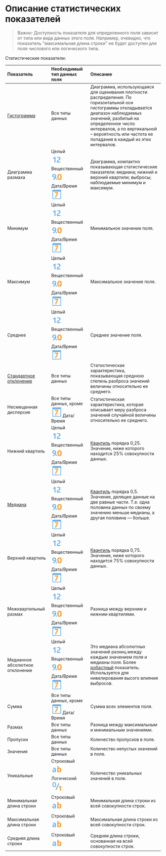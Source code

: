 # Описание статистических показателей

>Важно: Доступность показателя для определенного поля зависит от типа или вида данных этого поля. Например, очевидно, что показатель "максимальная длина строки" не будет доступен для поля числового или логического типа.

Статистические показатели:

|Показатель|Необходимый тип данных поля|Описание|
|:----|:----|:----|
|[Гистограмма](https://wiki.loginom.ru/articles/histogram.html)|Все типы данных|Диаграмма, использующаяся для оценивания плотности распределения. По горизонтальной оси гистограммы откладывается диапазон наблюдаемых значений, разбитый на определенное число интервалов, а по вертикальной – вероятность или частота ее попадания в каждый из этих интервалов.|
 |Диаграмма размаха|Целый<br>![](../../media/app/icons/datatype-18/datatype-default-02.svg)<br>Вещественный![](../../media/app/icons/datatype-18/datatype-default-03.svg)<br> Дата/Время<br>![](../../media/app/icons/datatype-18/datatype-default-05.svg)<br>|Диаграмма, компактно показывающая статистические паказатели: медиана; нижний и верхний квартили; выбросы; наблюдаемые минимум и максимум.| 
 |Минимум|Целый<br>![](../../media/app/icons/datatype-18/datatype-default-02.svg)<br>Вещественный![](../../media/app/icons/datatype-18/datatype-default-03.svg)<br> Дата/Время<br>![](../../media/app/icons/datatype-18/datatype-default-05.svg)<br>|Минимальное значение поля.|
 |Максимум|Целый<br>![](../../media/app/icons/datatype-18/datatype-default-02.svg)<br>Вещественный![](../../media/app/icons/datatype-18/datatype-default-03.svg)<br> Дата/Время<br>![](../../media/app/icons/datatype-18/datatype-default-05.svg)<br>|Максимальное значение поля.|
 |Среднее|Целый<br>![](../../media/app/icons/datatype-18/datatype-default-02.svg)<br>Вещественный![](../../media/app/icons/datatype-18/datatype-default-03.svg)<br> Дата/Время<br>![](../../media/app/icons/datatype-18/datatype-default-05.svg)<br>|Среднее значение поля.|
 |[Стандартное отклонение](https://wiki.loginom.ru/articles/mean-square-deviation.html)|Все типы данных|Статистическая характеристика, показывающая среднюю степень разброса значений величины относительно ее среднего.|
 |Несмещенная дисперсия|Все типы данных, кроме ![](../../media/app/icons/datatype-18/datatype-default-05.svg)Дата/Время|Статистическая характеристика, которая описывает меру разброса значений случайной величины относительно ее среднего.|
 |Нижний квартиль|Целый<br>![](../../media/app/icons/datatype-18/datatype-default-02.svg)<br>Вещественный![](../../media/app/icons/datatype-18/datatype-default-03.svg)<br> Дата/Время<br>![](../../media/app/icons/datatype-18/datatype-default-05.svg)<br>|[Квантиль](https://wiki.loginom.ru/articles/quantile.html) порядка 0,25. Значение, ниже которого находится 25% совокупности данных.|
 |[Медиана](https://wiki.loginom.ru/articles/median.html)|Целый<br>![](../../media/app/icons/datatype-18/datatype-default-02.svg)<br>Вещественный![](../../media/app/icons/datatype-18/datatype-default-03.svg)<br> Дата/Время<br>![](../../media/app/icons/datatype-18/datatype-default-05.svg)<br>|[Квантиль](https://wiki.loginom.ru/articles/quantile.html) порядка 0,5. Значение, делящее данные на две равные части. Т.е. одна половина данных по своему значению меньше медианы, а другая половина — больше.|
 |Верхний квартиль|Целый<br>![](../../media/app/icons/datatype-18/datatype-default-02.svg)<br>Вещественный![](../../media/app/icons/datatype-18/datatype-default-03.svg)<br> Дата/Время<br>![](../../media/app/icons/datatype-18/datatype-default-05.svg)<br>|[Квантиль](https://wiki.loginom.ru/articles/quantile.html) порядка 0,75. Значение, ниже которого находится 75% совокупности данных.|
 |Межквартильный размах|Целый<br>![](../../media/app/icons/datatype-18/datatype-default-02.svg)<br>Вещественный![](../../media/app/icons/datatype-18/datatype-default-03.svg)<br> Дата/Время<br>![](../../media/app/icons/datatype-18/datatype-default-05.svg)<br>|Разница между верхним и нижним квартилями.|
 |Медианное абсолютное отклонение|Целый<br>![](../../media/app/icons/datatype-18/datatype-default-02.svg)<br>Вещественный![](../../media/app/icons/datatype-18/datatype-default-03.svg)<br> Дата/Время<br>![](../../media/app/icons/datatype-18/datatype-default-05.svg)<br>|Это медиана абсолютных значений разниц между каждым значением поля и медианы поля. Более [робастный](https://wiki.loginom.ru/articles/robustness.html) показатель. Используется для нивелирования высого влияния выбросов.|
 |Сумма|Все типы данных, кроме ![](../../media/app/icons/datatype-18/datatype-default-05.svg)Дата/Время|Сумма всех элементов поля.|
 |Размах|Все типы данных|Разница между максимальным и минимальным значениями.|
 |Пропуски|Все типы данных|Количество пропусков в поле.|
 |Значения|Все типы данных|Количество непустых значений в поле.|
 |Уникальные|Строковый<br>![](../../media/app/icons/datatype-18/datatype-default-01.svg)<br> Логический<br>![](../../media/app/icons/datatype-18/datatype-default-04.svg)|Количество уникальных значений в поле.|
 |Минимальная длина строки|Строковый<br>![](../../media/app/icons/datatype-18/datatype-default-01.svg)|Минимальная длина строки из всей совокупности строк.|
 |Максимальная длина строки|Строковый<br>![](../../media/app/icons/datatype-18/datatype-default-01.svg)|Максимальная длина строки из всей совокупности строк.|
 |Средняя длина строки|Строковый<br>![](../../media/app/icons/datatype-18/datatype-default-01.svg)|Средняя длина строки, основанная на всей совокупности строк.|